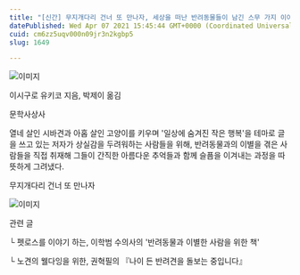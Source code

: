 ```yaml
---
title: "[신간] 무지개다리 건너 또 만나자, 세상을 떠난 반려동물들이 남긴 스무 가지 이야기"
datePublished: Wed Apr 07 2021 15:45:44 GMT+0000 (Coordinated Universal Time)
cuid: cm6zz5uqv000n09jr3n2kgbp5
slug: 1649

---
```



![이미지](https://cdn.hashnode.com/res/hashnode/image/upload/v1739247676764/826a8c72-4587-4218-9ea3-672553541c35.jpeg)

이시구로 유키코 지음, 박제이 옮김

문학사상사

열네 살인 시바견과 아홉 살인 고양이를 키우며 '일상에 숨겨진 작은 행복'을 테마로 글을 쓰고 있는 저자가 상실감을 두려워하는 사람들을 위해, 반려동물과의 이별을 겪은 사람들을 직접 취재해 그들이 간직한 아름다운 추억들과 함께 슬픔을 이겨내는 과정을 따뜻하게 그려냈다.

무지개다리 건너 또 만나자

![이미지](https://cdn.hashnode.com/res/hashnode/image/upload/v1739247678589/7606bf38-9143-4556-9a97-324ed0413666.jpeg)

관련 글

└ 펫로스를 이야기 하는, 이학범 수의사의 '반려동물과 이별한 사람을 위한 책'

└ 노견의 웰다잉을 위한, 권혁필의 『나이 든 반려견을 돌보는 중입니다』